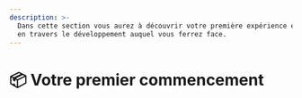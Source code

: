 ```yaml
---
description: >-
  Dans cette section vous aurez à découvrir votre première expérience en jeu et
  en travers le développement auquel vous ferrez face.
---
```


# 📦 Votre premier commencement

